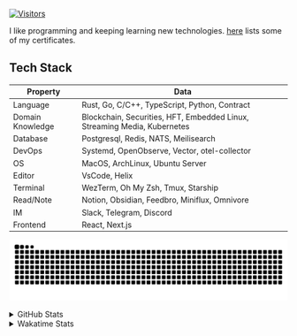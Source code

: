 <!-- markdownlint-disable MD041 MD010 MD033 -->
[![Visitors](https://api.visitorbadge.io/api/daily?path=Akagi201%2FAkagi201&label=Visitors%20Today&countColor=%2337d67a)](https://visitorbadge.io/status?path=Akagi201%2FAkagi201)

I like programming and keeping learning new technologies. [here](https://github.com/Akagi201/blockchain) lists some of my certificates.

## Tech Stack

| Property         	| Data                                                                               	|
|------------------	|------------------------------------------------------------------------------------	|
| Language         	| Rust, Go, C/C++, TypeScript, Python, Contract                                       |
| Domain Knowledge 	| Blockchain, Securities, HFT, Embedded Linux, Streaming Media, Kubernetes            |
| Database         	| Postgresql, Redis, NATS, Meilisearch                                                   |
| DevOps            | Systemd, OpenObserve, Vector, otel-collector                                        |
| OS               	| MacOS, ArchLinux, Ubuntu Server                                                     |
| Editor           	| VsCode, Helix                                                                       |
| Terminal          | WezTerm, Oh My Zsh, Tmux, Starship                                                  |
| Read/Note         | Notion, Obsidian, Feedbro, Miniflux, Omnivore                                       |
| IM               	| Slack, Telegram, Discord                                                            |
| Frontend          | React, Next.js                                                                      |

[![github contribution grid snake animation](https://raw.githubusercontent.com/Akagi201/Akagi201/output/github-contribution-grid-snake.svg#gh-light-mode-only)](https://github.com/Akagi201)

<details>
<summary>GitHub Stats</summary>
  <a href="https://github.com/Akagi201"><img alt="Profile Detail" src="https://raw.githubusercontent.com/Akagi201/Akagi201/master/profile-summary-card-output/dracula/0-profile-details.svg" /></a>
  <a href="https://github.com/Akagi201"><img alt="Github Stats" src="https://raw.githubusercontent.com/Akagi201/Akagi201/master/profile-summary-card-output/dracula/3-stats.svg" /></a>
  <a href="https://github.com/Akagi201"><img alt="Lang By Commits" src="https://raw.githubusercontent.com/Akagi201/Akagi201/master/profile-summary-card-output/dracula/2-most-commit-language.svg" /></a>
</details>

<details>
<summary>Wakatime Stats</summary>
<br>

<!--START_SECTION:waka-->

```txt
From: 15 July 2024 - To: 22 July 2024

Total Time: 22 hrs 7 mins

Other      18 hrs 28 mins  █████████████████████░░░░   83.51 %
Rust       2 hrs 10 mins   ██▒░░░░░░░░░░░░░░░░░░░░░░   09.81 %
sh         32 mins         ▓░░░░░░░░░░░░░░░░░░░░░░░░   02.47 %
Markdown   21 mins         ▒░░░░░░░░░░░░░░░░░░░░░░░░   01.65 %
YAML       18 mins         ▒░░░░░░░░░░░░░░░░░░░░░░░░   01.38 %
Bash       7 mins          ░░░░░░░░░░░░░░░░░░░░░░░░░   00.55 %
TOML       4 mins          ░░░░░░░░░░░░░░░░░░░░░░░░░   00.31 %
Solidity   2 mins          ░░░░░░░░░░░░░░░░░░░░░░░░░   00.21 %
Go         1 min           ░░░░░░░░░░░░░░░░░░░░░░░░░   00.08 %
JSON       0 secs          ░░░░░░░░░░░░░░░░░░░░░░░░░   00.05 %
```

<!--END_SECTION:waka-->

</details>
